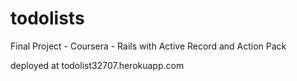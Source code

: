 # todolists
Final Project - Coursera - Rails with Active Record and Action Pack

deployed at todolist32707.herokuapp.com
